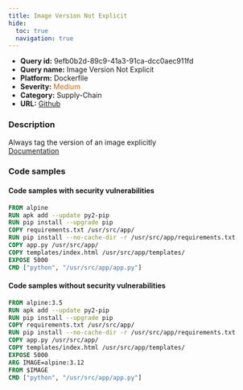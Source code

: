 ```yaml
---
title: Image Version Not Explicit
hide:
  toc: true
  navigation: true
---
```


<style>
  .highlight .hll {
    background-color: #ff171742;
  }
  .md-content {
    max-width: 1100px;
    margin: 0 auto;
  }
</style>

-   **Query id:** 9efb0b2d-89c9-41a3-91ca-dcc0aec911fd
-   **Query name:** Image Version Not Explicit
-   **Platform:** Dockerfile
-   **Severity:** <span style="color:#C60">Medium</span>
-   **Category:** Supply-Chain
-   **URL:** [Github](https://github.com/Checkmarx/kics/tree/master/assets/queries/dockerfile/image_version_not_explicit)

### Description
Always tag the version of an image explicitly<br>
[Documentation](https://docs.docker.com/engine/reference/builder/#from)

### Code samples
#### Code samples with security vulnerabilities
```dockerfile title="Postitive test num. 1 - dockerfile file" hl_lines="1"
FROM alpine
RUN apk add --update py2-pip
RUN pip install --upgrade pip
COPY requirements.txt /usr/src/app/
RUN pip install --no-cache-dir -r /usr/src/app/requirements.txt
COPY app.py /usr/src/app/
COPY templates/index.html /usr/src/app/templates/
EXPOSE 5000
CMD ["python", "/usr/src/app/app.py"] 
```


#### Code samples without security vulnerabilities
```dockerfile title="Negative test num. 1 - dockerfile file"
FROM alpine:3.5
RUN apk add --update py2-pip
RUN pip install --upgrade pip
COPY requirements.txt /usr/src/app/
RUN pip install --no-cache-dir -r /usr/src/app/requirements.txt
COPY app.py /usr/src/app/
COPY templates/index.html /usr/src/app/templates/
EXPOSE 5000
ARG IMAGE=alpine:3.12
FROM $IMAGE
CMD ["python", "/usr/src/app/app.py"]

```
